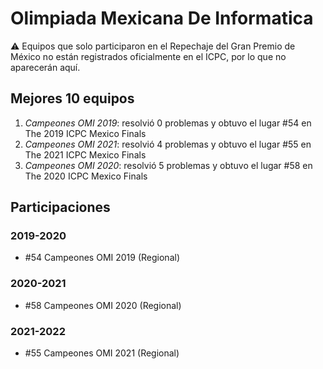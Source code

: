 # Olimpiada Mexicana De Informatica

:warning: Equipos que solo participaron en el Repechaje del Gran Premio de México no están registrados oficialmente en el ICPC, por lo que no aparecerán aquí.

## Mejores 10 equipos

1. _Campeones OMI 2019_: resolvió 0 problemas y obtuvo el lugar #54 en The 2019 ICPC Mexico Finals
1. _Campeones OMI 2021_: resolvió 4 problemas y obtuvo el lugar #55 en The 2021 ICPC Mexico Finals
1. _Campeones OMI 2020_: resolvió 5 problemas y obtuvo el lugar #58 en The 2020 ICPC Mexico Finals

## Participaciones

### 2019-2020

- #54 Campeones OMI 2019 (Regional)

### 2020-2021

- #58 Campeones OMI 2020 (Regional)

### 2021-2022

- #55 Campeones OMI 2021 (Regional)



